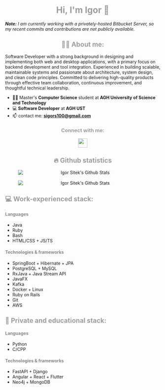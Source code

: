 <h1 align="center" style="color: #9b9e9d">Hi, I'm Igor 👋</h1>
<i><b>Note:</b> I am currently working with a privately-hosted Bitbucket Server, so my recent commits and contributions are not publicly available.</i>

<h2 align="center" style="color: #9b9e9d">👨‍💻 About me:</h2>

Software Developer with a strong background in designing and implementing both web and desktop applications, with a primary focus on backend development and tool integration.
Experienced in building scalable, maintainable systems and passionate about architecture, system design, and clean code principles. 
Committed to delivering high-quality products through effective team collaboration, continuous improvement, and thoughtful technical leadership.


- 👨‍🎓 Master's **Computer Science** student at **AGH University of Science and Technology**
- 💻 **Software Developer** at **AGH UST**
- 📫 contact me: **sigors100@gmail.com**


<h3 align="center" style="color: #9b9e9d">Connect with me:</h3>
<div align="center">
    <a href="https://linkedin.com/in/igsit/"><img align="center" src="https://raw.githubusercontent.com/rahuldkjain/github-profile-readme-generator/master/src/images/icons/Social/linked-in-alt.svg" alt="" height="30"></a>
</div>

<h2 align="center" style="color: #9b9e9d">🔥 Github statistics</h2>
<div style="margin: 0 auto; width: fit-content" align="center">
  <img style="min-width: 420px;" alt="Igor Sitek's Github Stats" src="https://github-readme-stats.vercel.app/api?username=IgSit&count_private=true&show_icons=true&theme=dark&hide_border=true&text_color=e7e7e8&title_color=bbb&bg_color=0d1117&color=bbb"/>
</div>
<br>
<div style="margin: 0 auto; width: fit-content" align="center">
  <img style="min-width: 420px;" alt="Igor Sitek's Github Stats" src="https://github-readme-stats.vercel.app/api/top-langs/?username=IgSit&layout=compact&hide=Jupyter%20Notebook&langs_count=8&bg_color=0d1117&color=bbb&line=54bd9a&point=fff&hide_border=true&text_color=e7e7e8&title_color=bbb&card_width=325"/>
</div>
<h2 align="left" style="color: #9b9e9d"> 💻 Work-experienced stack:</h2>
<h4 align="left" style="color: #868787"> Languages </h4>
<div align="left">
    <ul>
        <li>Java</li>
        <li>Ruby</li>
        <li>Bash</li>
        <li>HTML/CSS + JS/TS</li>
    </ul>
</div>
<h4 align="left" style="color: #868787"> Technologies & frameworks </h4>
<div align="left">
    <ul>
        <li>SpringBoot + Hibernate + JPA</li>
        <li>PostgreSQL + MySQL</li>
        <li>RxJava + Java Stream API</li>
        <li>JavaFX</li>
        <li>Kafka</li>
        <li>Docker + Linux</li>
        <li>Ruby on Rails</li>
        <li>Git</li>
        <li>AWS</li>
    </ul>
</div>
<h2 align="left" style="color: #9b9e9d">📖 Private and educational stack:</h2>
<h4 align="left" style="color: #868787"> Languages </h4>
<div align="left">
    <ul>
        <li>Python</li>
        <li>C/CPP</li>
    </ul>
</div>
<h4 align="left" style="color: #868787"> Technologies & frameworks </h4>
<div align="left">
    <ul>
        <li>FastAPI + Django</li>
        <li>Angular + React + Flutter</li>
        <li>Neo4j + MongoDB</li>
    </ul>
</div>
<br><br>
                
